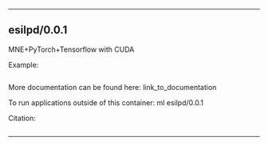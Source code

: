 
----------------------------------
## esilpd/0.0.1 ##
MNE+PyTorch+Tensorflow with CUDA

Example:

```
```

More documentation can be found here: link_to_documentation

To run applications outside of this container: ml esilpd/0.0.1

Citation:
```

```

----------------------------------
